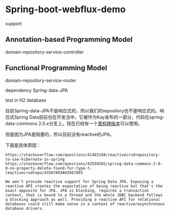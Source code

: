 # Spring-boot-webflux-demo

support 
## Annotation-based Programming Model 
  domain-repository-service-controller 
## Functional Programming Model
  domain-repository-service-router

dependency Spring-data-JPA

test in H2 database


目前Spring-data-JPA不是响应式的，所以我们的repository也不是响应式的。响应式Spring Data目前也在开发当中，它被作为Kay发布的一部分，代码在spring-data-commons 2.0.x分支上。现在已经有一个[里程碑版本](https://spring.io/blog/2016/11/28/going-reactive-with-spring-data)可以使用。


但是因为JPA是阻塞的，所以目前没有reactive的JPA。

下面是具体原因：
```
https://stackoverflow.com/questions/41483194/reactivecrudrepository-to-use-hibernate-in-spring
https://stackoverflow.com/questions/43559265/spring-data-commons-2-0-0-no-property-delete-found-for-type-t-reactivecrudrepo/43567893#43567893
```
```
We won't provide reactive support for Spring Data JPA. Exposing a reactive API creates the expectation of being reactive but that's the exact opposite for JPA. JPA is blocking, requires a transaction context, that is bound to a thread and the whole JDBC backend follows a blocking approach as well. Providing a reactive API for relational databases could still make sense in a context of reactive/asynchronous database drivers.
```

